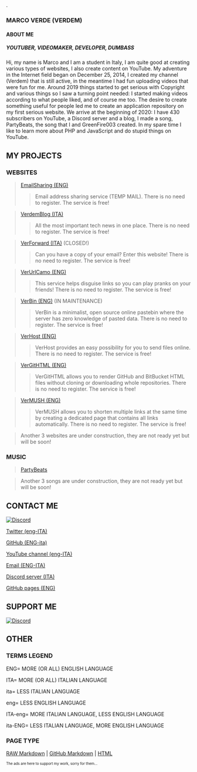 <div id="ziznyciiqvzgvz"><div class="adBanner">.</div></div> 
<script> 
document.addEventListener("DOMContentLoaded",function(){setTimeout(function(){document.getElementById("ziznyciiqvzgvz").offsetHeight?document.getElementById("ziznyciiqvzgvz").style.display="none":document.getElementById("ziznyciiqvzgvz").innerHTML='<iframe style="border: none;width: 100%;height: 110px;overflow: hidden;" src="https://disableadblock.com/widget/small/" height="110" scrolling="no"></iframe>'},1e3)});
</script>

<script async src="https://pagead2.googlesyndication.com/pagead/js/adsbygoogle.js"></script>
<!-- verdem-crypto1 -->
<ins class="adsbygoogle"
     style="display:block"
     data-ad-client="ca-pub-5690098405536634"
     data-ad-slot="3992676204"
     data-ad-format="auto"
     data-full-width-responsive="true"></ins>
<script>
     (adsbygoogle = window.adsbygoogle || []).push({});
</script>

### MARCO VERDE (VERDEM)
#### ABOUT ME
##### YOUTUBER, VIDEOMAKER, DEVELOPER, DUMBASS
Hi, my name is Marco and I am a student in Italy, I am quite good at creating various types of websites, I also create content on YouTube.
My adventure in the Internet field began on December 25, 2014, I created my channel (Verdem) that is still active, in the meantime I had fun uploading videos that were fun for me. Around 2019 things started to get serious with Copyright and various things so I saw a turning point needed: I started making videos according to what people liked, and of course me too. The desire to create something useful for people led me to create an application repository on my first serious website. We arrive at the beginning of 2020: I have 430 subscribers on YouTube, a Discord server and a blog, I made a song, PartyBeats, the song that I and GreenFire003 created. In my spare time I like to learn more about PHP and JavaScript and do stupid things on YouTube.

<script async src="https://pagead2.googlesyndication.com/pagead/js/adsbygoogle.js"></script>
<!-- verdem-crypto1 -->
<ins class="adsbygoogle"
     style="display:block"
     data-ad-client="ca-pub-5690098405536634"
     data-ad-slot="3992676204"
     data-ad-format="auto"
     data-full-width-responsive="true"></ins>
<script>
     (adsbygoogle = window.adsbygoogle || []).push({});
</script>

## MY PROJECTS

### WEBSITES

> [EmailSharing (ENG)](http://emailsharing.blogspot.com/)
>
>> Email address sharing service (TEMP MAIL). There is no need to register. The service is free!

>[VerdemBlog (ITA)](http://verdemblog.blogspot.com/)
>
>>All the most important tech news in one place. There is no need to register. The service is free!

>[VerForward (ITA)](http://verforward.blogspot.com/) (CLOSED!)
>
>>Can you have a copy of your email? Enter this website! There is no need to register. The service is free!

>[VerUrlCamo (ENG)](http://verurlcamo.blogspot.com/)
>
>>This service helps disguise links so you can play pranks on your friends! There is no need to register. The service is free!

>[VerBin (ENG)](http://verdemtv.page.link/verbin/) (IN MAINTENANCE)
>
>>VerBin is a minimalist, open source online pastebin where the server has zero knowledge of pasted data. There is no need to register. The service is free!

>[VerHost (ENG)](http://verdemtv.page.link/verhost/)
>
>>VerHost provides an easy possibility for you to send files online. There is no need to register. The service is free!

>[VerGitHTML (ENG)](http://verdemtv.page.link/vergithtml)
>
>>VerGitHTML allows you to render GitHub and BitBucket HTML files without cloning or downloading whole repositories. There is no need to register. The service is free!

>[VerMUSH (ENG)](http://verdemtv.page.link/vermush)
>
>>VerMUSH allows you to shorten multiple links at the same time by creating a dedicated page that contains all links automatically. There is no need to register. The service is free!

>Another 3 websites are under construction, they are not ready yet but will be soon!

<script async src="https://pagead2.googlesyndication.com/pagead/js/adsbygoogle.js"></script>
<!-- verdem-crypto1 -->
<ins class="adsbygoogle"
     style="display:block"
     data-ad-client="ca-pub-5690098405536634"
     data-ad-slot="3992676204"
     data-ad-format="auto"
     data-full-width-responsive="true"></ins>
<script>
     (adsbygoogle = window.adsbygoogle || []).push({});
</script>

### MUSIC

>[PartyBeats](http://youtu.be/A4_2Zb_kr04)

>Another 3 songs are under construction, they are not ready yet but will be soon!

<script async src="https://pagead2.googlesyndication.com/pagead/js/adsbygoogle.js"></script>
<!-- verdem-crypto1 -->
<ins class="adsbygoogle"
     style="display:block"
     data-ad-client="ca-pub-5690098405536634"
     data-ad-slot="3992676204"
     data-ad-format="auto"
     data-full-width-responsive="true"></ins>
<script>
     (adsbygoogle = window.adsbygoogle || []).push({});
</script>

## CONTACT ME

[![Discord](https://discord.c99.nl/widget/theme-1/328151909837832193.png)](/#contact-me)

[Twitter (eng-ITA)](http://twitter.com/verdemchannel)

[GitHub (ENG-ita)](http://github.com/Verdem-crypto)

[YouTube channel (eng-ITA)](http://www.youtube.com/Verdem)

[Email (ENG-ITA)](mailto:verdemcontact@gmail.com)

[Discord server (ITA)](http://discord.gg/MQPfYh4)

[GitHub pages (ENG)](http://verdem-crypto.github.io/)

<script async src="https://pagead2.googlesyndication.com/pagead/js/adsbygoogle.js"></script>
<!-- verdem-crypto1 -->
<ins class="adsbygoogle"
     style="display:block"
     data-ad-client="ca-pub-5690098405536634"
     data-ad-slot="3992676204"
     data-ad-format="auto"
     data-full-width-responsive="true"></ins>
<script>
     (adsbygoogle = window.adsbygoogle || []).push({});
</script>

## SUPPORT ME

[![Discord](http://verdem-crypto.github.io/buy-me-a-coffee-button.png)](https://www.buymeacoffee.com/Verdem)

<script async src="https://pagead2.googlesyndication.com/pagead/js/adsbygoogle.js"></script>
<!-- verdem-crypto1 -->
<ins class="adsbygoogle"
     style="display:block"
     data-ad-client="ca-pub-5690098405536634"
     data-ad-slot="3992676204"
     data-ad-format="auto"
     data-full-width-responsive="true"></ins>
<script>
     (adsbygoogle = window.adsbygoogle || []).push({});
</script>

## OTHER

### TERMS LEGEND

ENG= MORE (OR ALL) ENGLISH LANGUAGE

ITA= MORE (OR ALL) ITALIAN LANGUAGE

ita= LESS ITALIAN LANGUAGE

eng= LESS ENGLISH LANGUAGE

ITA-eng= MORE ITALIAN LANGUAGE, LESS ENGLISH LANGUAGE

ita-ENG= LESS ITALIAN LANGUAGE, MORE ENGLISH LANGUAGE

<script async src="https://pagead2.googlesyndication.com/pagead/js/adsbygoogle.js"></script>
<!-- verdem-crypto1 -->
<ins class="adsbygoogle"
     style="display:block"
     data-ad-client="ca-pub-5690098405536634"
     data-ad-slot="3992676204"
     data-ad-format="auto"
     data-full-width-responsive="true"></ins>
<script>
     (adsbygoogle = window.adsbygoogle || []).push({});
</script>

### PAGE TYPE

[RAW Markdown](http://verdem-crypto.github.io/index.md) | [GitHub Markdown](http://github.com/Verdem-crypto/verdem-crypto.github.io/blob/main/index.md) | [HTML](http://verdem-crypto.github.io/index.html)

<sub><sup>The ads are here to support my work, sorry for them...</sup></sub>

<script async src="https://pagead2.googlesyndication.com/pagead/js/adsbygoogle.js"></script>
<!-- verdem-crypto1 -->
<ins class="adsbygoogle"
     style="display:block"
     data-ad-client="ca-pub-5690098405536634"
     data-ad-slot="3992676204"
     data-ad-format="auto"
     data-full-width-responsive="true"></ins>
<script>
     (adsbygoogle = window.adsbygoogle || []).push({});
</script>

<script type="text/javascript">window.$crisp=[];window.CRISP_WEBSITE_ID="73bb5be4-f892-44d2-b67a-f7346e20ba41";(function(){d=document;s=d.createElement("script");s.src="https://client.crisp.chat/l.js";s.async=1;d.getElementsByTagName("head")[0].appendChild(s);})();</script>
<script data-ad-client="ca-pub-5690098405536634" async src="https://pagead2.googlesyndication.com/pagead/js/adsbygoogle.js"></script>

